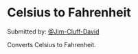 # Celsius to Fahrenheit

Submitted by: [@Jim-Cluff-David](https://github.com/Jim-Cluff-David)

Converts Celsius to Fahrenheit. 